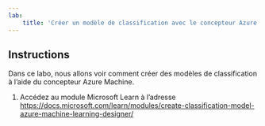 ```yaml
---
lab:
    title: 'Créer un modèle de classification avec le concepteur Azure Machine Learning'
---
```


## Instructions
Dans ce labo, nous allons voir comment créer des modèles de classification à l’aide du concepteur Azure Machine.

1.	Accédez au module Microsoft Learn à l’adresse https://docs.microsoft.com/learn/modules/create-classification-model-azure-machine-learning-designer/
